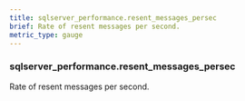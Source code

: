 ```yaml
---
title: sqlserver_performance.resent_messages_persec
brief: Rate of resent messages per second.
metric_type: gauge
---
```

### sqlserver_performance.resent_messages_persec

Rate of resent messages per second.